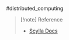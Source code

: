 #distributed_computing 

>[!note] Reference
>- [Scylla Docs](https://www.scylladb.com/glossary/paxos-consensus-algorithm/)